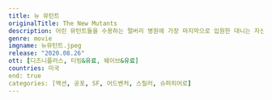 ```yaml
---
title: 뉴 뮤턴트
originalTitle: The New Mutants
description: 어린 뮤턴트들을 수용하는 멀버리 병원에 가장 마지막으로 입원한 대니는 자신이 돌연변이라는 사실을 알지만, 정확히 어떤 초능력을 가졌는지는 모른다. 먼저 입원한 레인(메이지 윌리엄스)은 늑대인간으로 변하고 샘(찰리 히턴)은 엄청나게 빠른 속도로 어디든 뚫고 지나간다. 일리야나(애니아 테일러조이)는 오른팔을 검푸른 검으로 만들어 휘두를 수 있을 뿐 아니라, 위험할 땐 자신이 만들어낸 공간 림보로 재빨리 달아나는 능력까지 지녔다. 자신이 어떤 능력을 타고났는지도 모르는 대니와 달리 이들은 자신의 능력을 정확히 알고 있고 제어하는 힘까지 잘 안다. 대니는 닥터 레예스와 함께 상담을 이어가면서 능력을 통제하는 힘을 키워나가려고 한다.
genre: movie
imgname: 뉴뮤턴트.jpeg
release: "2020.08.26"
ott: [디즈니플러스, 티빙&유료, 웨이브&유료]
countries: 미국
end: true
categories: [액션, 공포, SF, 어드벤처, 스릴러, 슈퍼히어로]
---
```

